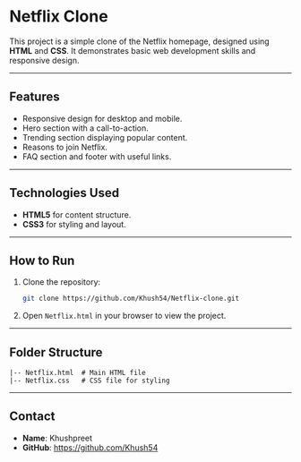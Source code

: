 # Netflix Clone

This project is a simple clone of the Netflix homepage, designed using **HTML** and **CSS**. It demonstrates basic web development skills and responsive design.

---

## Features

- Responsive design for desktop and mobile.
- Hero section with a call-to-action.
- Trending section displaying popular content.
- Reasons to join Netflix.
- FAQ section and footer with useful links.

---

## Technologies Used

- **HTML5** for content structure.
- **CSS3** for styling and layout.

---

## How to Run

1. Clone the repository:
   ```bash
   git clone https://github.com/Khush54/Netflix-clone.git
   ```
2. Open `Netflix.html` in your browser to view the project.

---

## Folder Structure

```
|-- Netflix.html  # Main HTML file
|-- Netflix.css   # CSS file for styling
```

---

## Contact

- **Name**: Khushpreet
- **GitHub**: https://github.com/Khush54
